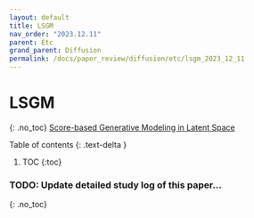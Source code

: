 ```yaml
---
layout: default
title: LSGM
nav_order: "2023.12.11"
parent: Etc
grand_parent: Diffusion
permalink: /docs/paper_review/diffusion/etc/lsgm_2023_12_11
---
```


# **LSGM**
{: .no_toc}
[Score-based Generative Modeling in Latent Space](https://arxiv.org/abs/2106.05931)

Table of contents
{: .text-delta }
1. TOC
{:toc}

### **TODO**: Update detailed study log of this paper...
{: .no_toc}